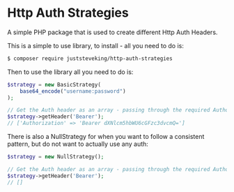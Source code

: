 # Http Auth Strategies

A simple PHP package that is used to create different Http Auth Headers.

This is a simple to use library, to install - all you need to do is:

```bash
$ composer require juststeveking/http-auth-strategies
```

Then to use the library all you need to do is:

```php
$strategy = new BasicStrategy(
    base64_encode("username:password")
);

// Get the Auth header as an array - passing through the required Authorization prefix
$strategy->getHeader('Bearer');
// ['Authorization' => 'Bearer dXNlcm5hbWU6cGFzc3dvcmQ=']
```

There is also a NullStrategy for when you want to follow a consistent pattern, but do not want to actually use any auth:

```php
$strategy = new NullStrategy();

// Get the Auth header as an array - passing through the required Authorization prefix
$strategy->getHeader('Bearer');
// []
```
